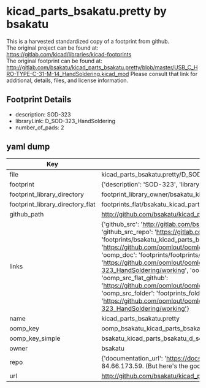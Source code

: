 # kicad_parts_bsakatu.pretty by bsakatu  
This is a harvested standardized copy of a footprint from github.  
The original project can be found at:  
https://gitlab.com/kicad/libraries/kicad-footprints  
The original footprint can be found at:
http://gitlab.com/bsakatu/kicad_parts_bsakatu.pretty/blob/master/USB_C_HRO-TYPE-C-31-M-14_HandSoldering.kicad_mod
Please consult that link for additional, details, files, and license information.  
## Footprint Details
* description: SOD-323  
* libraryLink: D_SOD-323_HandSoldering  
* number_of_pads: 2  
## yaml dump  
| Key | Value |  
| --- | --- |  
| file | kicad_parts_bsakatu.pretty/D_SOD-323_HandSoldering.kicad_mod |  
| footprint | {'description': 'SOD-323', 'libraryLink': 'D_SOD-323_HandSoldering', 'number_of_pads': 2} |  
| footprint_library_directory | footprint_library_owner/bsakatu_kicad_parts_bsakatu.pretty |  
| footprint_library_directory_flat | footprints_flat/bsakatu_kicad_parts_bsakatu_d_sod_323_handsoldering/working |  
| github_path | http://github.com/bsakatu/kicad_parts_bsakatu.pretty/blob/master/D_SOD-323_HandSoldering.kicad_mod |  
| links | {'github_src': 'http://gitlab.com/bsakatu/kicad_parts_bsakatu.pretty/blob/master/USB_C_HRO-TYPE-C-31-M-14_HandSoldering.kicad_mod', 'github_src_repo': 'https://gitlab.com/kicad/libraries/kicad-footprints', 'oomp_bot': 'footprints/bsakatu_kicad_parts_bsakatu_d_sod_323_handsoldering/working', 'oomp_bot_github': 'https://github.com/oomlout/oomlout_oomp_footprint_bot/tree/main/footprints/bsakatu_kicad_parts_bsakatu_d_sod_323_handsoldering/working', 'oomp_doc': 'footprints/footprints/bsakatu/kicad_parts_bsakatu/D_SOD-323_HandSoldering/working/', 'oomp_doc_github': 'https://github.com/oomlout/oomlout_oomp_footprint_doc/tree/main/footprints/footprints/bsakatu/kicad_parts_bsakatu/D_SOD-323_HandSoldering/working', 'oomp_src_flat': 'footprints_flat/footprints_flat/bsakatu_kicad_parts_bsakatu_d_sod_323_handsoldering/working', 'oomp_src_flat_github': 'https://github.com/oomlout/oomlout_oomp_footprint_src/tree/main/footprints_flat/bsakatu_kicad_parts_bsakatu_d_sod_323_handsoldering/working', 'oomp_src_folder': 'footprints_folder/footprints_folder/bsakatu/kicad_parts_bsakatu/D_SOD-323_HandSoldering/working', 'oomp_src_folder_github': 'https://github.com/oomlout/oomlout_oomp_footprint_src/tree/main/footprints_folder/bsakatu/kicad_parts_bsakatu/D_SOD-323_HandSoldering/working'} |  
| name | kicad_parts_bsakatu.pretty |  
| oomp_key | oomp_bsakatu_kicad_parts_bsakatu_d_sod_323_handsoldering |  
| oomp_key_simple | bsakatu_kicad_parts_bsakatu_d_sod_323_handsoldering |  
| owner | bsakatu |  
| repo | {'documentation_url': 'https://docs.github.com/rest/overview/resources-in-the-rest-api#rate-limiting', 'message': "API rate limit exceeded for 84.66.173.59. (But here's the good news: Authenticated requests get a higher rate limit. Check out the documentation for more details.)"} |  
| url | http://github.com/bsakatu/kicad_parts_bsakatu.pretty |  

